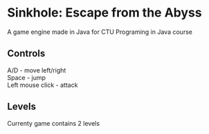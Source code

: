 
# Sinkhole: Escape from the Abyss

A game engine made in Java for CTU Programing in Java course



## Controls

A/D - move left/right  
Space - jump  
Left mouse click - attack

## Levels
Currenty game contains 2 levels

